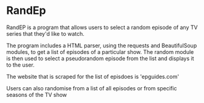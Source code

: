 # RandEp
RandEP is a program that allows users to select a random episode of any TV series that they'd like to watch.

The program includes a HTML parser, using the requests and BeautifulSoup modules, to get a list of episodes of a particular show.
The random module is then used to select a pseudorandom episode from the list and displays it to the user.

The website that is scraped for the list of episdoes is 'epguides.com'

Users can also randomise from a list of all episodes or from specific seasons of the TV show
